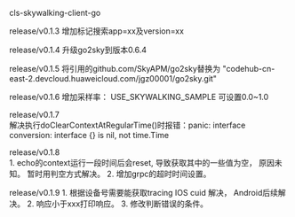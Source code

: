 cls-skywalking-client-go


release/v0.1.3
 增加标记搜索app=xx及version=xx
 
 release/v0.1.4
  升级go2sky到版本0.6.4
  
 release/v0.1.5
    将引用的github.com/SkyAPM/go2sky替换为 "codehub-cn-east-2.devcloud.huaweicloud.com/jgz00001/go2sky.git"
    
 release/v0.1.6
    增加采样率： USE_SKYWALKING_SAMPLE 可设置0.0~1.0
    
 release/v0.1.7  
    解决执行doClearContextAtRegularTime()时报错：panic: interface conversion: interface {} is nil, not time.Time
    
release/v0.1.8  
    1. echo的context运行一段时间后会reset, 导致获取其中的一些值为空， 原因未知。 暂时用判空方式解决。 
    2. 增加grpc的超时时间设置。
    
release/v0.1.9
    1. 根据设备号需要能获取tracing IOS cuid 解决， Android后续解决。
    2. 响应小于xxx打印响应。
    3. 修改判断错误的条件。
    
